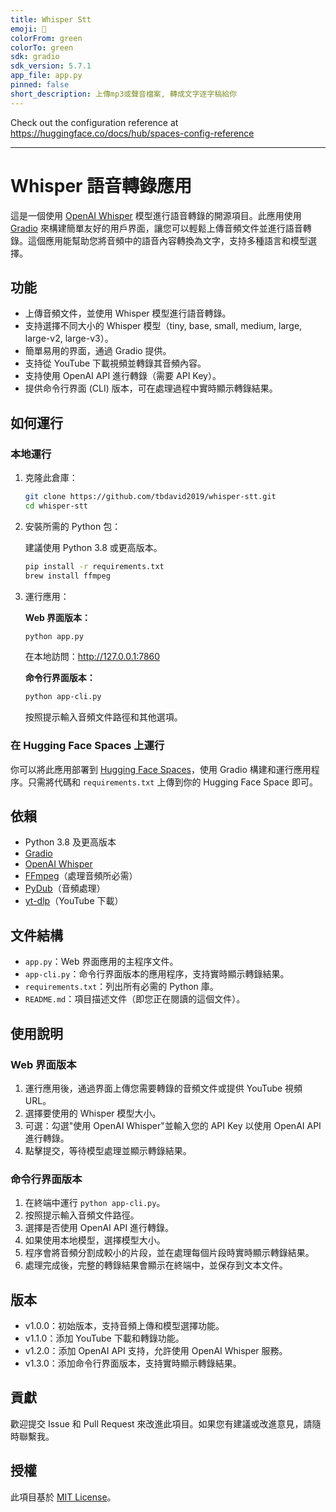 ```yaml
---
title: Whisper Stt
emoji: 🚀
colorFrom: green
colorTo: green
sdk: gradio
sdk_version: 5.7.1
app_file: app.py
pinned: false
short_description: 上傳mp3或聲音檔案, 轉成文字逐字稿給你
---
```


Check out the configuration reference at https://huggingface.co/docs/hub/spaces-config-reference


---

# Whisper 語音轉錄應用

這是一個使用 [OpenAI Whisper](https://github.com/openai/whisper) 模型進行語音轉錄的開源項目。此應用使用 [Gradio](https://gradio.app/) 來構建簡單友好的用戶界面，讓您可以輕鬆上傳音頻文件並進行語音轉錄。這個應用能幫助您將音頻中的語音內容轉換為文字，支持多種語言和模型選擇。

## 功能

- 上傳音頻文件，並使用 Whisper 模型進行語音轉錄。
- 支持選擇不同大小的 Whisper 模型（tiny, base, small, medium, large, large-v2, large-v3）。
- 簡單易用的界面，通過 Gradio 提供。
- 支持從 YouTube 下載視頻並轉錄其音頻內容。
- 支持使用 OpenAI API 進行轉錄（需要 API Key）。
- 提供命令行界面 (CLI) 版本，可在處理過程中實時顯示轉錄結果。

## 如何運行

### 本地運行

1. 克隆此倉庫：

   ```bash
   git clone https://github.com/tbdavid2019/whisper-stt.git
   cd whisper-stt
   ```

2. 安裝所需的 Python 包：

   建議使用 Python 3.8 或更高版本。

   ```bash
   pip install -r requirements.txt
   brew install ffmpeg

   ```

3. 運行應用：

   **Web 界面版本：**
   ```bash
   python app.py
   ```
   在本地訪問：http://127.0.0.1:7860

   **命令行界面版本：**
   ```bash
   python app-cli.py
   ```
   按照提示輸入音頻文件路徑和其他選項。

### 在 Hugging Face Spaces 上運行

你可以將此應用部署到 [Hugging Face Spaces](https://huggingface.co/spaces)，使用 Gradio 構建和運行應用程序。只需將代碼和 `requirements.txt` 上傳到你的 Hugging Face Space 即可。

## 依賴

- Python 3.8 及更高版本
- [Gradio](https://gradio.app/)
- [OpenAI Whisper](https://github.com/openai/whisper)
- [FFmpeg](https://ffmpeg.org/)（處理音頻所必需）
- [PyDub](https://github.com/jiaaro/pydub)（音頻處理）
- [yt-dlp](https://github.com/yt-dlp/yt-dlp)（YouTube 下載）

## 文件結構

- `app.py`：Web 界面應用的主程序文件。
- `app-cli.py`：命令行界面版本的應用程序，支持實時顯示轉錄結果。
- `requirements.txt`：列出所有必需的 Python 庫。
- `README.md`：項目描述文件（即您正在閱讀的這個文件）。

## 使用說明

### Web 界面版本

1. 運行應用後，通過界面上傳您需要轉錄的音頻文件或提供 YouTube 視頻 URL。
2. 選擇要使用的 Whisper 模型大小。
3. 可選：勾選"使用 OpenAI Whisper"並輸入您的 API Key 以使用 OpenAI API 進行轉錄。
4. 點擊提交，等待模型處理並顯示轉錄結果。

### 命令行界面版本

1. 在終端中運行 `python app-cli.py`。
2. 按照提示輸入音頻文件路徑。
3. 選擇是否使用 OpenAI API 進行轉錄。
4. 如果使用本地模型，選擇模型大小。
5. 程序會將音頻分割成較小的片段，並在處理每個片段時實時顯示轉錄結果。
6. 處理完成後，完整的轉錄結果會顯示在終端中，並保存到文本文件。

## 版本

- v1.0.0：初始版本，支持音頻上傳和模型選擇功能。
- v1.1.0：添加 YouTube 下載和轉錄功能。
- v1.2.0：添加 OpenAI API 支持，允許使用 OpenAI Whisper 服務。
- v1.3.0：添加命令行界面版本，支持實時顯示轉錄結果。

## 貢獻

歡迎提交 Issue 和 Pull Request 來改進此項目。如果您有建議或改進意見，請隨時聯繫我。

## 授權

此項目基於 [MIT License](LICENSE)。


